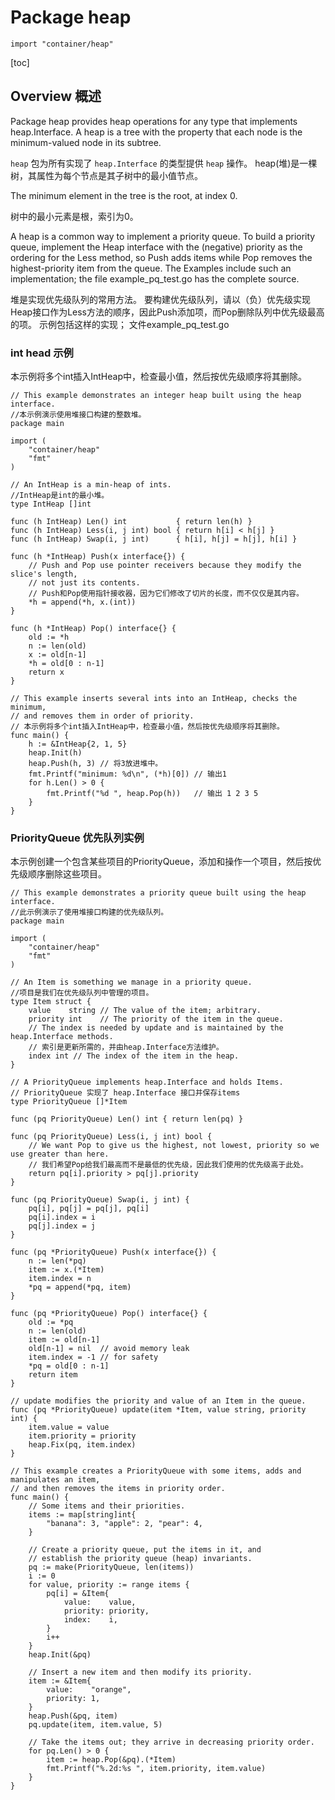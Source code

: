 # Package heap

`import "container/heap"`

[toc]

## Overview 概述

Package heap provides heap operations for any type that implements heap.Interface. A heap is a tree with the property that each node is the minimum-valued node in its subtree.

`heap` 包为所有实现了 `heap.Interface` 的类型提供 `heap` 操作。 heap(堆)是一棵树，其属性为每个节点是其子树中的最小值节点。

The minimum element in the tree is the root, at index 0.

树中的最小元素是根，索引为0。

A heap is a common way to implement a priority queue. To build a priority queue, implement the Heap interface with the (negative) priority as the ordering for the Less method, so Push adds items while Pop removes the highest-priority item from the queue. The Examples include such an implementation; the file example_pq_test.go has the complete source.

堆是实现优先级队列的常用方法。 要构建优先级队列，请以（负）优先级实现Heap接口作为Less方法的顺序，因此Push添加项，而Pop删除队列中优先级最高的项。 示例包括这样的实现； 文件example_pq_test.go

### int head 示例
本示例将多个int插入IntHeap中，检查最小值，然后按优先级顺序将其删除。
```
// This example demonstrates an integer heap built using the heap interface.
//本示例演示使用堆接口构建的整数堆。
package main

import (
	"container/heap"
	"fmt"
)

// An IntHeap is a min-heap of ints.
//IntHeap是int的最小堆。
type IntHeap []int

func (h IntHeap) Len() int           { return len(h) }
func (h IntHeap) Less(i, j int) bool { return h[i] < h[j] }
func (h IntHeap) Swap(i, j int)      { h[i], h[j] = h[j], h[i] }

func (h *IntHeap) Push(x interface{}) {
	// Push and Pop use pointer receivers because they modify the slice's length,
	// not just its contents.
    // Push和Pop使用指针接收器，因为它们修改了切片的长度，而不仅仅是其内容。
	*h = append(*h, x.(int))
}

func (h *IntHeap) Pop() interface{} {
	old := *h
	n := len(old)
	x := old[n-1]
	*h = old[0 : n-1]
	return x
}

// This example inserts several ints into an IntHeap, checks the minimum,
// and removes them in order of priority.
// 本示例将多个int插入IntHeap中，检查最小值，然后按优先级顺序将其删除。
func main() {
	h := &IntHeap{2, 1, 5}
	heap.Init(h)
	heap.Push(h, 3) // 将3放进堆中。
	fmt.Printf("minimum: %d\n", (*h)[0]) // 输出1
	for h.Len() > 0 {
		fmt.Printf("%d ", heap.Pop(h))   // 输出 1 2 3 5
	}
}
```

### PriorityQueue 优先队列实例
本示例创建一个包含某些项目的PriorityQueue，添加和操作一个项目，然后按优先级顺序删除这些项目。

```
// This example demonstrates a priority queue built using the heap interface.
//此示例演示了使用堆接口构建的优先级队列。
package main

import (
	"container/heap"
	"fmt"
)

// An Item is something we manage in a priority queue.
//项目是我们在优先级队列中管理的项目。
type Item struct {
	value    string // The value of the item; arbitrary.
	priority int    // The priority of the item in the queue.
	// The index is needed by update and is maintained by the heap.Interface methods.
    // 索引是更新所需的，并由heap.Interface方法维护。
	index int // The index of the item in the heap.
}

// A PriorityQueue implements heap.Interface and holds Items.
// PriorityQueue 实现了 heap.Interface 接口并保存items
type PriorityQueue []*Item

func (pq PriorityQueue) Len() int { return len(pq) }

func (pq PriorityQueue) Less(i, j int) bool {
	// We want Pop to give us the highest, not lowest, priority so we use greater than here.
    // 我们希望Pop给我们最高而不是最低的优先级，因此我们使用的优先级高于此处。
	return pq[i].priority > pq[j].priority
}

func (pq PriorityQueue) Swap(i, j int) {
	pq[i], pq[j] = pq[j], pq[i]
	pq[i].index = i
	pq[j].index = j
}

func (pq *PriorityQueue) Push(x interface{}) {
	n := len(*pq)
	item := x.(*Item)
	item.index = n
	*pq = append(*pq, item)
}

func (pq *PriorityQueue) Pop() interface{} {
	old := *pq
	n := len(old)
	item := old[n-1]
	old[n-1] = nil  // avoid memory leak
	item.index = -1 // for safety
	*pq = old[0 : n-1]
	return item
}

// update modifies the priority and value of an Item in the queue.
func (pq *PriorityQueue) update(item *Item, value string, priority int) {
	item.value = value
	item.priority = priority
	heap.Fix(pq, item.index)
}

// This example creates a PriorityQueue with some items, adds and manipulates an item,
// and then removes the items in priority order.
func main() {
	// Some items and their priorities.
	items := map[string]int{
		"banana": 3, "apple": 2, "pear": 4,
	}

	// Create a priority queue, put the items in it, and
	// establish the priority queue (heap) invariants.
	pq := make(PriorityQueue, len(items))
	i := 0
	for value, priority := range items {
		pq[i] = &Item{
			value:    value,
			priority: priority,
			index:    i,
		}
		i++
	}
	heap.Init(&pq)

	// Insert a new item and then modify its priority.
	item := &Item{
		value:    "orange",
		priority: 1,
	}
	heap.Push(&pq, item)
	pq.update(item, item.value, 5)

	// Take the items out; they arrive in decreasing priority order.
	for pq.Len() > 0 {
		item := heap.Pop(&pq).(*Item)
		fmt.Printf("%.2d:%s ", item.priority, item.value)
	}
}

```